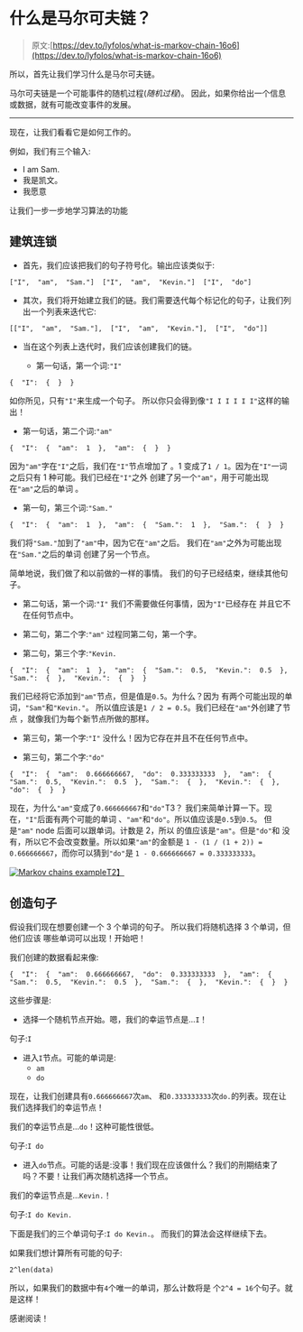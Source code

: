 # 什么是马尔可夫链？

> 原文:[https://dev.to/lyfolos/what-is-markov-chain-16o6](https://dev.to/lyfolos/what-is-markov-chain-16o6)

所以，首先让我们学习什么是马尔可夫链。

马尔可夫链是一个可能事件的随机过程(*随机过程*)。
因此，如果你给出一个信息或数据，就有可能改变事件的发展。

* * *

现在，让我们看看它是如何工作的。

例如，我们有三个输入:

*   I am Sam.
*   我是凯文。
*   我愿意

让我们一步一步地学习算法的功能

## 建筑连锁

*   首先，我们应该把我们的句子符号化。输出应该类似于:

```
["I",  "am",  "Sam."]  ["I",  "am",  "Kevin."]  ["I",  "do"] 
```

*   其次，我们将开始建立我们的链。我们需要迭代每个标记化的句子，让我们列出一个列表来迭代它:

```
[["I",  "am",  "Sam."],  ["I",  "am",  "Kevin."],  ["I",  "do"]] 
```

*   当在这个列表上迭代时，我们应该创建我们的链。

    *   第一句话，第一个词:`"I"`

```
{  "I":  {  }  } 
```

如你所见，只有`"I"`来生成一个句子。
所以你只会得到像`"I I I I I I"`这样的输出！

*   第一句话，第二个词:`"am"`

```
{  "I":  {  "am":  1  },  "am":  {  }  } 
```

因为`"am"`字在`"I"`之后，我们在`"I"`节点增加了
。1 变成了`1 / 1`。因为在`"I"`一词之后只有 1 种可能。我们已经在`"I"`之外
创建了另一个`"am"`，用于可能出现在`"am"`之后的单词
。

*   第一句，第三个词:`"Sam."`

```
{  "I":  {  "am":  1  },  "am":  {  "Sam.":  1  },  "Sam.":  {  }  } 
```

我们将`"Sam."`加到了`"am"`中，因为它在`"am"`之后。
我们在`"am"`之外为可能出现在`"Sam."`之后的单词
创建了另一个节点。

简单地说，我们做了和以前做的一样的事情。
我们的句子已经结束，继续其他句子。

*   第二句话，第一个词:`"I"`
    我们不需要做任何事情，因为`"I"`已经存在
    并且它不在任何节点中。

*   第二句，第二个字:`"am"`
    过程同第二句，第一个字。

*   第二句，第三个字:`"Kevin.`

```
{  "I":  {  "am":  1  },  "am":  {  "Sam.":  0.5,  "Kevin.":  0.5  },  "Sam.":  {  },  "Kevin.":  {  }  } 
```

我们已经将它添加到`"am"`节点，但是值是`0.5`。为什么？因为
有两个可能出现的单词，`"Sam"`和`"Kevin."`。
所以值应该是`1 / 2 = 0.5`。我们已经在`"am"`外创建了节点
，就像我们为每个新节点所做的那样。

*   第三句，第一个字:`"I"`
    没什么！因为它存在并且不在任何节点中。

*   第三句，第二个字:`"do"`

```
{  "I":  {  "am":  0.666666667,  "do":  0.333333333  },  "am":  {  "Sam.":  0.5,  "Kevin.":  0.5  },  "Sam.":  {  },  "Kevin.":  {  },  "do":  {  }  } 
```

现在，为什么`"am"`变成了`0.666666667`和`"do"`T3？
我们来简单计算一下。现在，`"I"`后面有两个可能的单词
、`"am"`和`"do"`。所以值应该是`0.5`到`0.5`。
但是`"am"` node 后面可以跟单词。计数是 2，所以
的值应该是`"am"`。但是`"do"`和
没有，所以它不会改变数量。所以如果`"am"`的金额是
`1 - (1 / (1 + 2)) = 0.666666667`，而你可以猜到`"do"`是
`1 - 0.666666667 = 0.333333333`。

[![Markov chains example](../Images/ba35b8e241440fc96853e653d9ef5947.png)T2】](https://res.cloudinary.com/practicaldev/image/fetch/s--SsMOJzoo--/c_limit%2Cf_auto%2Cfl_progressive%2Cq_auto%2Cw_880/https://sookocheff.com/post/nlp/ngram-modeling-with-markov-chains/learned-probabilities.png)

## 创造句子

假设我们现在想要创建一个 3 个单词的句子。
所以我们将随机选择 3 个单词，但他们应该
哪些单词可以出现！开始吧！

我们创建的数据看起来像:

```
{  "I":  {  "am":  0.666666667,  "do":  0.333333333  },  "am":  {  "Sam.":  0.5,  "Kevin.":  0.5  },  "Sam.":  {  },  "Kevin.":  {  }  } 
```

这些步骤是:

*   选择一个随机节点开始。嗯，我们的幸运节点是...`I`！

句子:`I`

*   进入`I`节点。可能的单词是:
    *   `am`
    *   `do`

现在，让我们创建具有`0.666666667`次`am`、
和`0.333333333`次`do.`的列表。现在让我们选择我们的幸运节点！

我们的幸运节点是...`do`！这种可能性很低。

句子:`I do`

*   进入`do`节点。可能的话是:没事！我们现在应该做什么？我们的刑期结束了吗？不要！让我们再次随机选择一个节点。

我们的幸运节点是...`Kevin.`！

句子:`I do Kevin.`

下面是我们的三个单词句子:`I do Kevin.`。
而我们的算法会这样继续下去。

如果我们想计算所有可能的句子:

```
2^len(data) 
```

所以，如果我们的数据中有`4`个唯一的单词，那么计数将是
个`2^4 = 16`个句子。就是这样！

感谢阅读！